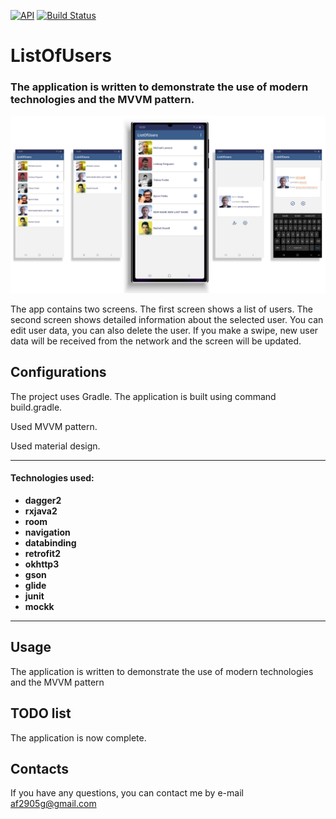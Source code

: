 [![API](https://img.shields.io/badge/API-23%2B-blue.svg?style=flat)](https://android-arsenal.com/api?level=23)
[![Build Status](https://travis-ci.org/af2905/ListOfUsers.svg?branch=master)](https://travis-ci.org/af2905/ListOfUsers)

# ListOfUsers

### The application is written to demonstrate the use of modern technologies and the MVVM pattern.

![Image of Yaktocat](https://github.com/af2905/ListOfUsers/blob/master/app/images/users.png)

The app contains two screens. The first screen shows a list of users. The second screen shows detailed information about the selected user.
You can edit user data, you can also delete the user. If you make a swipe, new user data will be received from the network and the screen will be updated.

## Configurations
The project uses Gradle. The application is built using command build.gradle.

Used MVVM pattern. 

Used material design.
***
#### Technologies used:
* **dagger2** 
* **rxjava2** 
* **room** 
* **navigation** 
* **databinding** 
* **retrofit2** 
* **okhttp3** 
* **gson** 
* **glide** 
* **junit** 
* **mockk** 
***

## Usage
The application is written to demonstrate the use of modern technologies and the MVVM pattern

## TODO list
The application is now complete.

## Contacts
If you have any questions, you can contact me by e-mail af2905g@gmail.com
